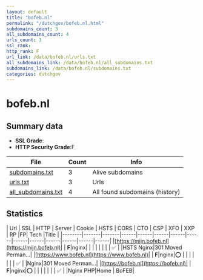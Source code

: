 ```yaml
---
layout: default
title: "bofeb.nl"
permalink: "/dutchgov/bofeb.nl.html"
subdomains_count: 3
all_subdomains_count: 4
urls_count: 3
ssl_rank: 
http_rank: F
url_link: /data/bofeb.nl/urls.txt
all_subdomains_link: /data/bofeb.nl/all_subdomains.txt
subdomains_link: /data/bofeb.nl/subdomains.txt
categories: dutchgov
---
```



# bofeb.nl
## Summary data


 - **SSL Grade**:
 - **HTTP Security Grade**:F


| File       | Count | Info |
|------------|-------|------|
|[subdomains.txt](/data/bofeb.nl/subdomains.txt)|3|Alive subdomains|
|[urls.txt](/data/bofeb.nl/urls.txt)|3|Urls|
|[all_subdomains.txt](/data/bofeb.nl/all_subdomains.txt)|4|All found subdomains (history)|


## Statistics


| Url | SSL | HTTP | Server | Cookie | HSTS | CORS | CTO | CSP | XFO | XXP | RP |FP| Tech |Title |
|--------|-------|-------|------|------|------|------|------|------|------|------|------|------|------|
|[https://mijn.bofeb.nl](https://mijn.bofeb.nl)| | **F**|nginx| | | | | | | | :white_check_mark: | |HSTS Nginx|301 Moved Perman...|
|[https://www.bofeb.nl](https://www.bofeb.nl)| | **F**|nginx|:o: | | | | | | | :white_check_mark: | |Nginx|301 Moved Perman...|
|[https://bofeb.nl](https://bofeb.nl)| | **F**|nginx|:o: | | | | | | | :white_check_mark: | |Nginx PHP|Home | BoFEB|